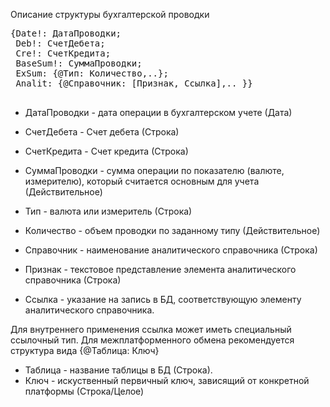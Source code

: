 Описание структуры бухгалтерской проводки
<pre>
{Date!: ДатаПроводки;
 Deb!: СчетДебета;
 Cre!: СчетКредита;
 BaseSum!: СуммаПроводки;
 ExSum: {@Тип: Количество,..};
 Analit: {@Справочник: [Признак, Ссылка],.. }}
 </pre>
 * ДатаПроводки - дата операции в бухгалтерском учете (Дата)
 * СчетДебета - Счет дебета (Строка)
 * СчетКредита - Счет кредита (Строка)
 * СуммаПроводки - сумма операции по показателю (валюте, измерителю), который считается основным для учета (Действительное)
 
 * Тип - валюта или измеритель (Строка)
 * Количество - объем проводки по заданному типу (Действительное)
 
 * Справочник - наименование аналитического справочника (Строка)
 * Признак - текстовое представление элемента аналитического справочника (Строка)
 * Ссылка - указание на запись в БД, соответствующую элементу аналитического справочника. 

 Для внутреннего применения ссылка может иметь специальный ссылочный тип.
 Для межплатформенного обмена рекомендуется структура вида {@Таблица: Ключ}
 
 * Таблица - название таблицы в БД (Строка).
 * Ключ - искуственный первичный ключ, зависящий от конкретной платформы (Строка/Целое)
